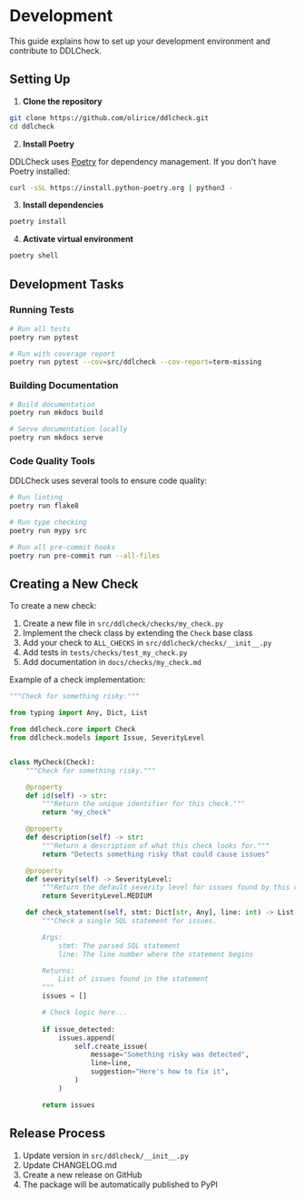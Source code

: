 # Development

This guide explains how to set up your development environment and contribute to DDLCheck.

## Setting Up

1. **Clone the repository**

```bash
git clone https://github.com/olirice/ddlcheck.git
cd ddlcheck
```

2. **Install Poetry**

DDLCheck uses [Poetry](https://python-poetry.org/) for dependency management. If you don't have Poetry installed:

```bash
curl -sSL https://install.python-poetry.org | python3 -
```

3. **Install dependencies**

```bash
poetry install
```

4. **Activate virtual environment**

```bash
poetry shell
```

## Development Tasks

### Running Tests

```bash
# Run all tests
poetry run pytest

# Run with coverage report
poetry run pytest --cov=src/ddlcheck --cov-report=term-missing
```

### Building Documentation

```bash
# Build documentation
poetry run mkdocs build

# Serve documentation locally
poetry run mkdocs serve
```

### Code Quality Tools

DDLCheck uses several tools to ensure code quality:

```bash
# Run linting
poetry run flake8

# Run type checking
poetry run mypy src

# Run all pre-commit hooks
poetry run pre-commit run --all-files
```

## Creating a New Check

To create a new check:

1. Create a new file in `src/ddlcheck/checks/my_check.py`
2. Implement the check class by extending the `Check` base class
3. Add your check to `ALL_CHECKS` in `src/ddlcheck/checks/__init__.py`
4. Add tests in `tests/checks/test_my_check.py`
5. Add documentation in `docs/checks/my_check.md`

Example of a check implementation:

```python
"""Check for something risky."""

from typing import Any, Dict, List

from ddlcheck.core import Check
from ddlcheck.models import Issue, SeverityLevel


class MyCheck(Check):
    """Check for something risky."""

    @property
    def id(self) -> str:
        """Return the unique identifier for this check."""
        return "my_check"

    @property
    def description(self) -> str:
        """Return a description of what this check looks for."""
        return "Detects something risky that could cause issues"

    @property
    def severity(self) -> SeverityLevel:
        """Return the default severity level for issues found by this check."""
        return SeverityLevel.MEDIUM

    def check_statement(self, stmt: Dict[str, Any], line: int) -> List[Issue]:
        """Check a single SQL statement for issues.

        Args:
            stmt: The parsed SQL statement
            line: The line number where the statement begins

        Returns:
            List of issues found in the statement
        """
        issues = []

        # Check logic here...
        
        if issue_detected:
            issues.append(
                self.create_issue(
                    message="Something risky was detected",
                    line=line,
                    suggestion="Here's how to fix it",
                )
            )

        return issues
```

## Release Process

1. Update version in `src/ddlcheck/__init__.py`
2. Update CHANGELOG.md
3. Create a new release on GitHub
4. The package will be automatically published to PyPI 